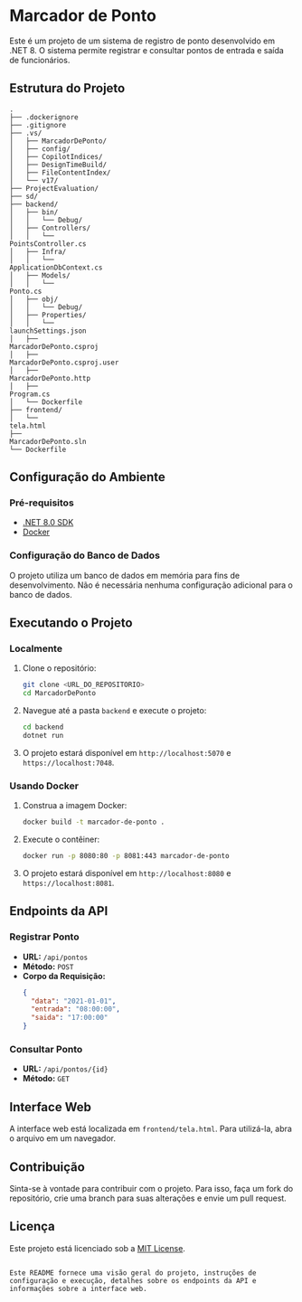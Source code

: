# Marcador de Ponto

Este é um projeto de um sistema de registro de ponto desenvolvido em .NET 8. O sistema permite registrar e consultar pontos de entrada e saída de funcionários.

## Estrutura do Projeto

```
.
├── .dockerignore
├── .gitignore
├── .vs/
│   ├── MarcadorDePonto/
│   ├── config/
│   ├── CopilotIndices/
│   ├── DesignTimeBuild/
│   ├── FileContentIndex/
│   └── v17/
├── ProjectEvaluation/
├── sd/
├── backend/
│   ├── bin/
│   │   └── Debug/
│   ├── Controllers/
│   │   └── 
PointsController.cs
│   ├── Infra/
│   │   └── 
ApplicationDbContext.cs
│   ├── Models/
│   │   └── 
Ponto.cs
│   ├── obj/
│   │   └── Debug/
│   ├── Properties/
│   │   └── 
launchSettings.json
│   ├── 
MarcadorDePonto.csproj
│   ├── 
MarcadorDePonto.csproj.user
│   ├── 
MarcadorDePonto.http
│   ├── 
Program.cs
│   └── Dockerfile
├── frontend/
│   └── 
tela.html
├── 
MarcadorDePonto.sln
└── Dockerfile
```

## Configuração do Ambiente

### Pré-requisitos

- [.NET 8.0 SDK](https://dotnet.microsoft.com/download/dotnet/8.0)
- [Docker](https://www.docker.com/get-started)

### Configuração do Banco de Dados

O projeto utiliza um banco de dados em memória para fins de desenvolvimento. Não é necessária nenhuma configuração adicional para o banco de dados.

## Executando o Projeto

### Localmente

1. Clone o repositório:
   ```sh
   git clone <URL_DO_REPOSITORIO>
   cd MarcadorDePonto
   ```

2. Navegue até a pasta `backend` e execute o projeto:
   ```sh
   cd backend
   dotnet run
   ```

3. O projeto estará disponível em `http://localhost:5070` e `https://localhost:7048`.

### Usando Docker

1. Construa a imagem Docker:
   ```sh
   docker build -t marcador-de-ponto .
   ```

2. Execute o contêiner:
   ```sh
   docker run -p 8080:80 -p 8081:443 marcador-de-ponto
   ```

3. O projeto estará disponível em `http://localhost:8080` e `https://localhost:8081`.

## Endpoints da API

### Registrar Ponto

- **URL:** `/api/pontos`
- **Método:** `POST`
- **Corpo da Requisição:**
  ```json
  {
    "data": "2021-01-01",
    "entrada": "08:00:00",
    "saida": "17:00:00"
  }
  ```

### Consultar Ponto

- **URL:** `/api/pontos/{id}`
- **Método:** `GET`

## Interface Web

A interface web está localizada em `frontend/tela.html`. Para utilizá-la, abra o arquivo em um navegador.

## Contribuição

Sinta-se à vontade para contribuir com o projeto. Para isso, faça um fork do repositório, crie uma branch para suas alterações e envie um pull request.

## Licença

Este projeto está licenciado sob a [MIT License](LICENSE).
```

Este README fornece uma visão geral do projeto, instruções de configuração e execução, detalhes sobre os endpoints da API e informações sobre a interface web.